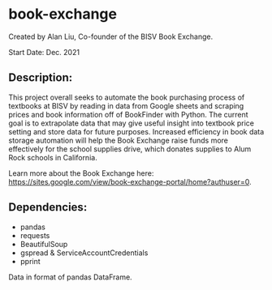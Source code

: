 # book-exchange
Created by Alan Liu, Co-founder of the BISV Book Exchange. 

Start Date: Dec. 2021

## Description:
This project overall seeks to automate the book purchasing process of textbooks at BISV by reading in data from Google sheets and scraping prices and book information off of BookFinder with Python. The current goal is to extrapolate data that may give useful insight into textbook price setting and store data for future purposes. Increased efficiency in book data storage automation will help the Book Exchange raise funds more effectively for the school supplies drive, which donates supplies to Alum Rock schools in California.

Learn more about the Book Exchange here: https://sites.google.com/view/book-exchange-portal/home?authuser=0.

## Dependencies:
  - pandas
  - requests
  - BeautifulSoup
  - gspread & ServiceAccountCredentials
  - pprint

Data in format of pandas DataFrame.
